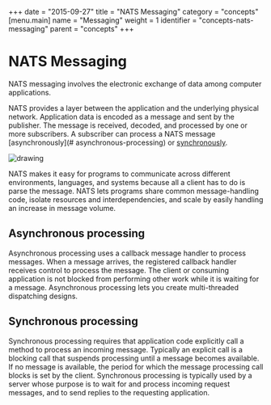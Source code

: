 +++
date = "2015-09-27"
title = "NATS Messaging"
category = "concepts"
[menu.main]
  name = "Messaging"
  weight = 1
  identifier = "concepts-nats-messaging"
  parent = "concepts"
+++

# NATS Messaging

NATS messaging involves the electronic exchange of data among computer applications.

NATS provides a layer between the application and the underlying physical network. Application data is encoded as a message and sent by the publisher. The message is received, decoded, and processed by one or more subscribers. A subscriber can process a NATS message [asynchronously](# asynchronous-processing) or [synchronously](#synchronous-processing).

![drawing](/documentation/img/nats-msg.png)

NATS makes it easy for programs to communicate across different environments, languages, and systems because all a client has to do is parse the message. NATS lets programs share common message-handling code, isolate resources and interdependencies, and scale by easily handling an increase in message volume.

## Asynchronous processing

Asynchronous processing uses a callback message handler to process messages. When a message arrives, the registered callback handler receives control to process the message. The client or consuming application is not blocked from performing other work while it is waiting for a message. Asynchronous processing lets you create multi-threaded dispatching designs.

## Synchronous processing

Synchronous processing requires that application code explicitly call a method to process an incoming message. Typically an explicit call is a blocking call that suspends processing until a message becomes available. If no message is available, the period for which the message processing call blocks is set by the client. Synchronous processing is typically used by a server whose purpose is to wait for and process incoming request messages, and to send replies to the requesting application.
